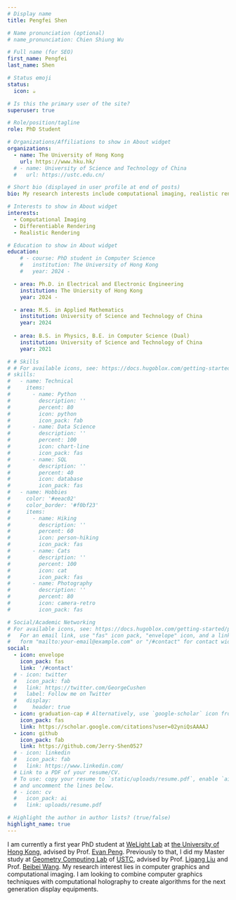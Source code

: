 ```yaml
---
# Display name
title: Pengfei Shen

# Name pronunciation (optional)
# name_pronunciation: Chien Shiung Wu

# Full name (for SEO)
first_name: Pengfei
last_name: Shen

# Status emoji
status:
  icon: ☕️

# Is this the primary user of the site?
superuser: true

# Role/position/tagline
role: PhD Student

# Organizations/Affiliations to show in About widget
organizations:
  - name: The University of Hong Kong
    url: https://www.hku.hk/
  # - name: University of Science and Technology of China 
  #   url: https://ustc.edu.cn/

# Short bio (displayed in user profile at end of posts)
bio: My research interests include computational imaging, realistic rendering and differentiable rendering.

# Interests to show in About widget
interests:
  - Computational Imaging
  - Differentiable Rendering
  - Realistic Rendering

# Education to show in About widget
education:
    # - course: PhD student in Computer Science
    #   institution: The University of Hong Kong
    #   year: 2024 -

  - area: Ph.D. in Electrical and Electronic Engineering
    institution: The Uniersity of Hong Kong
    year: 2024 -

  - area: M.S. in Applied Mathematics
    institution: University of Science and Technology of China
    year: 2024
  
  - area: B.S. in Physics, B.E. in Computer Science (Dual)
    institution: University of Science and Technology of China
    year: 2021

# # Skills
# # For available icons, see: https://docs.hugoblox.com/getting-started/page-builder/#icons
# skills:
#   - name: Technical
#     items:
#       - name: Python
#         description: ''
#         percent: 80
#         icon: python
#         icon_pack: fab
#       - name: Data Science
#         description: ''
#         percent: 100
#         icon: chart-line
#         icon_pack: fas
#       - name: SQL
#         description: ''
#         percent: 40
#         icon: database
#         icon_pack: fas
#   - name: Hobbies
#     color: '#eeac02'
#     color_border: '#f0bf23'
#     items:
#       - name: Hiking
#         description: ''
#         percent: 60
#         icon: person-hiking
#         icon_pack: fas
#       - name: Cats
#         description: ''
#         percent: 100
#         icon: cat
#         icon_pack: fas
#       - name: Photography
#         description: ''
#         percent: 80
#         icon: camera-retro
#         icon_pack: fas

# Social/Academic Networking
# For available icons, see: https://docs.hugoblox.com/getting-started/page-builder/#icons
#   For an email link, use "fas" icon pack, "envelope" icon, and a link in the
#   form "mailto:your-email@example.com" or "/#contact" for contact widget.
social:
  - icon: envelope
    icon_pack: fas
    link: '/#contact'
  # - icon: twitter
  #   icon_pack: fab
  #   link: https://twitter.com/GeorgeCushen
  #   label: Follow me on Twitter
  #   display:
  #     header: true
  - icon: graduation-cap # Alternatively, use `google-scholar` icon from `ai` icon pack
    icon_pack: fas
    link: https://scholar.google.com/citations?user=02yniQsAAAAJ
  - icon: github
    icon_pack: fab
    link: https://github.com/Jerry-Shen0527
  # - icon: linkedin
  #   icon_pack: fab
  #   link: https://www.linkedin.com/
  # Link to a PDF of your resume/CV.
  # To use: copy your resume to `static/uploads/resume.pdf`, enable `ai` icons in `params.yaml`,
  # and uncomment the lines below.
  # - icon: cv
  #   icon_pack: ai
  #   link: uploads/resume.pdf

# Highlight the author in author lists? (true/false)
highlight_name: true
---
```


I am currently a first year PhD student at [WeLight Lab](https://hku.welight.fun/) at [the University of Hong Kong](https://www.hku.hk/), advised by Prof. [Evan Peng](https://www.eee.hku.hk/~evanpeng/). Previously to that, I did my Master study at [Geometry Computing Lab](http://gcl.ustc.edu.cn/) of [USTC](https://www.ustc.edu.cn/), advised by Prof. [Ligang Liu](http://staff.ustc.edu.cn/~lgliu/) and Prof. [Beibei Wang](https://wangningbei.github.io/). My research interest lies in computer graphics and computational imaging. I am looking to combine computer graphics techniques with computational holography to create algorithms for the next generation display equipments.